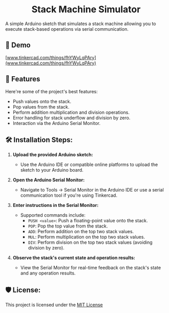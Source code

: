 <h1 align="center" id="title">Stack Machine Simulator</h1>

<p id="description">A simple Arduino sketch that simulates a stack machine allowing you to execute stack-based operations via serial communication.</p>

<h2>🚀 Demo</h2>

[www.tinkercad.com/things/fhYWyLqPAry](www.tinkercad.com/things/fhYWyLqPAry)

  
  
<h2>🧐 Features</h2>

Here're some of the project's best features:

*   Push values onto the stack.
*   Pop values from the stack.
*   Perform addition multiplication and division operations.
*   Error handling for stack underflow and division by zero.
*   Interaction via the Arduino Serial Monitor.

<h2>🛠️ Installation Steps:</h2>

1. **Upload the provided Arduino sketch:**
   - Use the Arduino IDE or compatible online platforms to upload the sketch to your Arduino board.

2. **Open the Arduino Serial Monitor:**
   - Navigate to Tools -> Serial Monitor in the Arduino IDE or use a serial communication tool if you're using Tinkercad.

3. **Enter instructions in the Serial Monitor:**
   - Supported commands include:
     - `PUSH <value>`: Push a floating-point value onto the stack.
     - `POP`: Pop the top value from the stack.
     - `ADD`: Perform addition on the top two stack values.
     - `MUL`: Perform multiplication on the top two stack values.
     - `DIV`: Perform division on the top two stack values (avoiding division by zero).

4. **Observe the stack's current state and operation results:**
   - View the Serial Monitor for real-time feedback on the stack's state and any operation results.


<h2>🛡️ License:</h2>

This project is licensed under the [MIT License](LICENSE)
